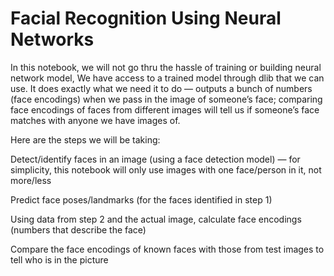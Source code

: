 # Facial Recognition Using Neural Networks

In this notebook, we will not go thru the hassle of training or building neural network model,  We have access to a trained model through dlib that we can use. It does exactly what we need it to do — outputs a bunch of numbers (face encodings) when we pass in the image of someone’s face; comparing face encodings of faces from different images will tell us if someone’s face matches with anyone we have images of. 

Here are the steps we will be taking:

Detect/identify faces in an image (using a face detection model) — for simplicity, this notebook will only use images with one    face/person in it, not more/less

Predict face poses/landmarks (for the faces identified in step 1)

Using data from step 2 and the actual image, calculate face encodings (numbers that describe the face)

Compare the face encodings of known faces with those from test images to tell who is in the picture
